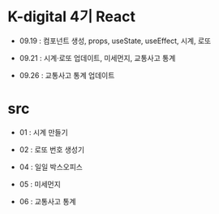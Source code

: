 # K-digital 4기 React

+ 09.19 : 컴포넌트 생성, props, useState, useEffect, 시계, 로또

+ 09.21 : 시계·로또 업데이트, 미세먼지, 교통사고 통계

+ 09.26 : 교통사고 통계 업데이트

# src

+ 01 : 시계 만들기

+ 02 : 로또 번호 생성기

+ 04 : 일일 박스오피스

+ 05 : 미세먼지 

+ 06 : 교통사고 통계
